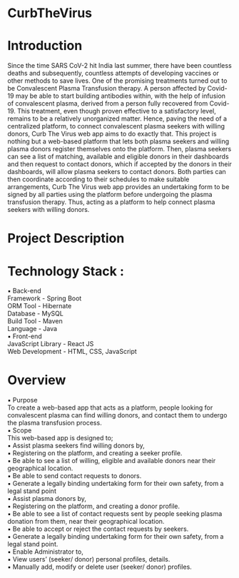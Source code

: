 # CurbTheVirus
# Introduction
Since the time SARS CoV-2 hit India last summer, there have been countless deaths and subsequently, countless attempts of developing vaccines or other methods to save lives. One of the promising treatments turned out to be Convalescent Plasma Transfusion therapy. A person affected by Covid-19 may be able to start building antibodies within, with the help of infusion of convalescent plasma, derived from a person fully recovered from Covid-19.
This treatment, even though proven effective to a satisfactory level, remains to be a relatively unorganized matter. Hence, paving the need of a centralized platform, to connect convalescent plasma seekers with willing donors, Curb The Virus web app aims to do exactly that.
This project is nothing but a web-based platform that lets both plasma seekers and willing plasma donors register themselves onto the platform. Then, plasma seekers can see a list of matching, available and eligible donors in their dashboards and then request to contact donors, which if accepted by the donors in their dashboards, will allow plasma seekers to contact donors. Both parties can then coordinate according to their schedules to make suitable arrangements, Curb The Virus web app provides an undertaking form to be signed by all parties using the platform before undergoing the plasma transfusion therapy. Thus, acting as a platform to help connect plasma seekers with willing donors.

# Project Description
# Technology Stack :
▪ Back-end          
Framework - Spring Boot          
ORM Tool - Hibernate           
Database - MySQL          
Build Tool - Maven           
Language - Java          
▪ Front-end          
JavaScript Library - React JS          
Web Development - HTML, CSS, JavaScript          

# Overview
▪ Purpose          
To create a web-based app that acts as a platform, people looking for convalescent plasma can find willing donors, and contact them to undergo the plasma transfusion process.          
▪ Scope         
This web-based app is designed to;     
▪ Assist plasma seekers find willing donors by,       
▪ Registering on the platform, and creating a seeker profile.       
▪ Be able to see a list of willing, eligible and available donors near their geographical location.       
▪ Be able to send contact requests to donors.       
▪ Generate a legally binding undertaking form for their own safety, from a legal stand point       
▪ Assist plasma donors by,       
▪ Registering on the platform, and creating a donor profile.       
▪ Be able to see a list of contact requests sent by people seeking plasma donation from them, near their geographical location.       
▪ Be able to accept or reject the contact requests by seekers.              
▪ Generate a legally binding undertaking form for their own safety, from a legal stand point.       
▪ Enable Administrator to,       
▪ View users’ (seeker/ donor) personal profiles, details.       
▪ Manually add, modify or delete user (seeker/ donor) profiles.       
